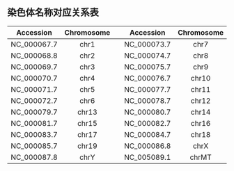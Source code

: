 ## 染色体名称对应关系表

|  <div align="center">Accession</div>  | <div align="center">Chromosome</div> |   |  <div align="center">Accession</div>  | <div align="center">Chromosome</div> |
|---------------------------------------|--------------------------------------|---|---------------------------------------|--------------------------------------|
| <div align="center">NC_000067.7</div> | <div align="center">chr1</div>       |   | <div align="center">NC_000073.7</div> | <div align="center">chr7</div>       |
| <div align="center">NC_000068.8</div> | <div align="center">chr2</div>       |   | <div align="center">NC_000074.7</div> | <div align="center">chr8</div>       |
| <div align="center">NC_000069.7</div> | <div align="center">chr3</div>       |   | <div align="center">NC_000075.7</div> | <div align="center">chr9</div>       |
| <div align="center">NC_000070.7</div> | <div align="center">chr4</div>       |   | <div align="center">NC_000076.7</div> | <div align="center">chr10</div>      |
| <div align="center">NC_000071.7</div> | <div align="center">chr5</div>       |   | <div align="center">NC_000077.7</div> | <div align="center">chr11</div>      |
| <div align="center">NC_000072.7</div> | <div align="center">chr6</div>       |   | <div align="center">NC_000078.7</div> | <div align="center">chr12</div>      |
| <div align="center">NC_000079.7</div> | <div align="center">chr13</div>      |   | <div align="center">NC_000080.7</div> | <div align="center">chr14</div>      |
| <div align="center">NC_000081.7</div> | <div align="center">chr15</div>      |   | <div align="center">NC_000082.7</div> | <div align="center">chr16</div>      |
| <div align="center">NC_000083.7</div> | <div align="center">chr17</div>      |   | <div align="center">NC_000084.7</div> | <div align="center">chr18</div>      |
| <div align="center">NC_000085.7</div> | <div align="center">chr19</div>      |   | <div align="center">NC_000086.8</div> | <div align="center">chrX</div>       |
| <div align="center">NC_000087.8</div> | <div align="center">chrY</div>       |   | <div align="center">NC_005089.1</div> | <div align="center">chrMT</div>      |

